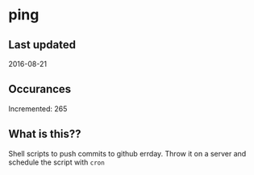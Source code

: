 # ping

## Last updated
2016-08-21

## Occurances
Incremented: 265

## What is this?? 
Shell scripts to push commits to github errday. Throw it on a server and schedule the script with `cron`
